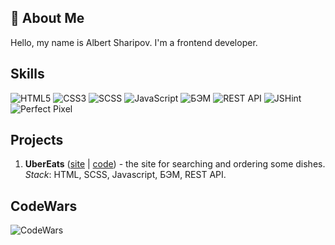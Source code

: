 ## 🚀 About Me
Hello, my name is Albert Sharipov. I'm a frontend developer.

## Skills
 ![HTML5](https://img.shields.io/badge/-HTML5-E34F26?style=for-the-badge&logo=html5&logoColor=white) ![CSS3](https://img.shields.io/badge/-CSS3-1572B6?style=for-the-badge&logo=css3) ![SCSS](https://img.shields.io/badge/-SCSS-212121?style=for-the-badge&logo=Sass) ![JavaScript](https://img.shields.io/badge/JavaScript-212121?style=for-the-badge&logo=javascript&logoColor=F0DB4F) ![БЭМ](https://img.shields.io/badge/БЭМ-212121?style=for-the-badge&logo=BEM&logoColor=white) ![REST API](https://img.shields.io/badge/REST_API-212121?style=for-the-badge) ![JSHint](https://img.shields.io/badge/JSHint-212121?style=for-the-badge&logo=JSHINT&logoColor=4B32C3) ![Perfect Pixel](https://img.shields.io/badge/Perfect_Pixel-212121?style=for-the-badge)  

## Projects
1. **UberEats** ([site](https://albshar.github.io/ubereats/) | [code](https://github.com/AlbShar/ubereats)) - the site for searching and ordering some dishes. 
_Stack_: HTML, SCSS, Javascript, БЭМ, REST API.

## CodeWars
![CodeWars](https://www.codewars.com/users/Alb_Shar/badges/large)
